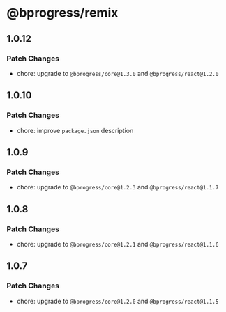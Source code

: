 # @bprogress/remix

## 1.0.12

### Patch Changes

- chore: upgrade to `@bprogress/core@1.3.0` and `@bprogress/react@1.2.0`

## 1.0.10

### Patch Changes

- chore: improve `package.json` description

## 1.0.9

### Patch Changes

- chore: upgrade to `@bprogress/core@1.2.3` and `@bprogress/react@1.1.7`

## 1.0.8

### Patch Changes

- chore: upgrade to `@bprogress/core@1.2.1` and `@bprogress/react@1.1.6`

## 1.0.7

### Patch Changes

- chore: upgrade to `@bprogress/core@1.2.0` and `@bprogress/react@1.1.5`

